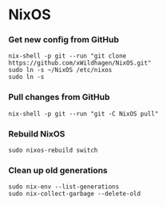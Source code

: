 # NixOS

### Get new config from GitHub
```
nix-shell -p git --run "git clone https://github.com/xWildhagen/NixOS.git"
sudo ln -s ~/NixOS /etc/nixos
sudo ln -s 

```

### Pull changes from GitHub
```
nix-shell -p git --run "git -C NixOS pull"
```

### Rebuild NixOS
```
sudo nixos-rebuild switch
```

### Clean up old generations 
```
sudo nix-env --list-generations
sudo nix-collect-garbage --delete-old
```